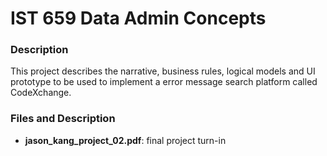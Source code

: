 # IST 659 Data Admin Concepts

### Description

This project describes the narrative, business rules, logical models and UI
prototype to be used to implement a error message search platform called
CodeXchange.

### Files and Description

- __jason_kang_project_02.pdf__: final project turn-in
